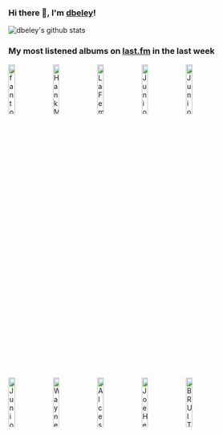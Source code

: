 ### Hi there 👋, I'm [dbeley](https://dbeley.ovh/en)!

![dbeley's github stats](https://github-readme-stats.vercel.app/api?username=dbeley)

### My most listened albums on [last.fm](https://www.last.fm/user/d_beley) in the last week

[<img src='https://lastfm.freetls.fastly.net/i/u/300x300/75883b157b66a8e6ed5f1c39dec07113.png' width='16%' height='16%' alt='fantomes - ITS OK'>](https://www.last.fm/music/fantomes/it%2527s%2bok)&nbsp;
[<img src='https://lastfm.freetls.fastly.net/i/u/300x300/82a36b6b00d8f4b32e85abb65cfd57d9.png' width='16%' height='16%' alt='Hank Mobley - No Room for Squares'>](https://www.last.fm/music/hank%2bmobley/no%2broom%2bfor%2bsquares)&nbsp;
[<img src='https://lastfm.freetls.fastly.net/i/u/300x300/c6aeae749ae98f7672c82bb14a863f9d.jpg' width='16%' height='16%' alt='La Femme - Paradigmes'>](https://www.last.fm/music/la%2bfemme/paradigmes)&nbsp;
[<img src='https://lastfm.freetls.fastly.net/i/u/300x300/58f40cd9f451eaf7effc31ad5676438e.jpg' width='16%' height='16%' alt='Juniore - Ouh Là Là'>](https://www.last.fm/music/juniore/ouh%2bl%25c3%25a0%2bl%25c3%25a0)&nbsp;
[<img src='https://lastfm.freetls.fastly.net/i/u/300x300/9cf617dc0085d9e3f305962d42e4e137.jpg' width='16%' height='16%' alt='Juniore - Juniore'>](https://www.last.fm/music/juniore/juniore)&nbsp;
<br>
[<img src='https://lastfm.freetls.fastly.net/i/u/300x300/e28c543f0a75d3fc5c28191648abad31.jpg' width='16%' height='16%' alt='Juniore - Un, Deux, Trois'>](https://www.last.fm/music/juniore/un%252c%2bdeux%252c%2btrois)&nbsp;
[<img src='https://lastfm.freetls.fastly.net/i/u/300x300/b1ef1dc3b62d443583bff817e6a9fc06.jpg' width='16%' height='16%' alt='Wayne Shorter - Alegría'>](https://www.last.fm/music/wayne%2bshorter/alegr%25c3%25ada)&nbsp;
[<img src='https://lastfm.freetls.fastly.net/i/u/300x300/8e23a97b0ab6ca22e1d589c17499e226.jpg' width='16%' height='16%' alt='Alcest - Spiritual Instinct'>](https://www.last.fm/music/alcest/spiritual%2binstinct)&nbsp;
[<img src='https://lastfm.freetls.fastly.net/i/u/300x300/7658bff0867a48f6c887d46e8e64a614.png' width='16%' height='16%' alt='Joe Henderson - Mode For Joe'>](https://www.last.fm/music/joe%2bhenderson/mode%2bfor%2bjoe)&nbsp;
[<img src='https://lastfm.freetls.fastly.net/i/u/300x300/89661ab3171d1e4445e9831dd8ccd023.jpg' width='16%' height='16%' alt='BRUIT ≤ - The Machine is burning and now everyone knows it could happen again'>](https://www.last.fm/music/bruit%2b%25e2%2589%25a4/the%2bmachine%2bis%2bburning%2band%2bnow%2beveryone%2bknows%2bit%2bcould%2bhappen%2bagain)&nbsp;
<br>
